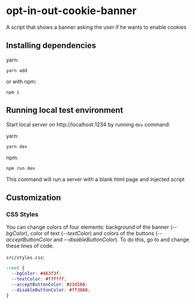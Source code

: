 # opt-in-out-cookie-banner
A script that shows a banner asking the user if he wants to enable cookies

## Installing dependencies
yarn:

```shell
yarn add
```

or with npm:

```shell
npm i
```

## Running local test environment

Start local server on http://localhost:1234 by running `dev` command:

yarn:

```shell
yarn dev
```

npm:

```shell
npm run dev
```

This command will run a server with a blank html page and injected script

## Customization

### CSS Styles

You can change colors of four elements: background of the banner (_--bgColor_), color of text (_--textColor_) and colors of the buttons (_--acceptButtonColor_ and _--disableButtonColor_).
To do this, go to and change these lines of code.

`src/styles.css`:
```css
:root {
  --bgColor: #463f3f;
  --textColor: #ffffff;
  --acceptButtonColor: #23d160;
  --disableButtonColor: #ff3860;
}
```